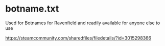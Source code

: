 # botname.txt
Used for Botnames for Ravenfield and readily available for anyone else to use

https://steamcommunity.com/sharedfiles/filedetails/?id=3015298366
